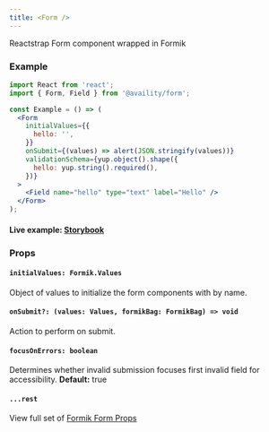 ```yaml
---
title: <Form />
---
```


Reactstrap Form component wrapped in Formik

### Example

```jsx
import React from 'react';
import { Form, Field } from '@availity/form';

const Example = () => (
  <Form
    initialValues={{
      hello: '',
    }}
    onSubmit={(values) => alert(JSON.stringify(values))}
    validationSchema={yup.object().shape({
      hello: yup.string().required(),
    })}
  >
    <Field name="hello" type="text" label="Hello" />
  </Form>
);
```

#### Live example: <a href="https://availity.github.io/availity-react/storybook/?path=/story/formik-form--default"> Storybook</a>

### Props

#### `initialValues: Formik.Values`

Object of values to initialize the form components with by name.

#### `onSubmit?: (values: Values, formikBag: FormikBag) => void`

Action to perform on submit.

#### `focusOnErrors: boolean`

Determines whether invalid submission focuses first invalid field for accessibility. **Default:** true

#### `...rest`

View full set of [Formik Form Props](https://jaredpalmer.com/formik/docs/api/formik#props)
